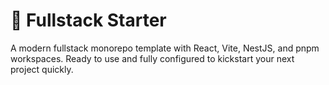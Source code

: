 # 🚀 Fullstack Starter

A modern fullstack monorepo template with React, Vite, NestJS, and pnpm workspaces. Ready to use and fully configured to kickstart your next project quickly.
